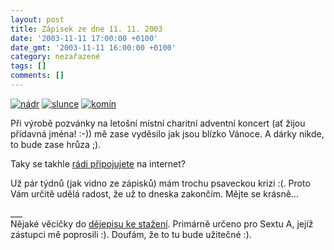 ```yaml
---
layout: post
title: Zápisek ze dne 11. 11. 2003
date: '2003-11-11 17:00:00 +0100'
date_gmt: '2003-11-11 16:00:00 +0100'
category: nezařazené
tags: []
comments: []
---
```

<div >  <a href="/%base_url%/assets/old-images/nadr.jpg"><img alt="nádr" src="%base_url%/assets/old-images/nadr.jpg"></a>  <a href="/%base_url%/assets/old-images/kour.jpg"><img alt="slunce" src="%base_url%/assets/old-images/kour.jpg"></a>  <a href="/%base_url%/assets/old-images/kour2.jpg"><img alt="komín" src="%base_url%/assets/old-images/kour2.jpg"></a>  </div>
<p>Při výrobě pozvánky na letošní místní charitní adventní koncert (ať žijou přídavná  jména! :-)) mě zase vyděsilo jak jsou blízko Vánoce. A dárky nikde, to bude zase hrůza ;).</p>
<p>Taky se takhle <a href="%base_url%/assets/old-images/connect.png">rádi připojujete</a> na internet?</p>
<p>Už pár týdnů (jak vidno ze zápisků) mám trochu psaveckou krizi :(. Proto  Vám určitě udělá radost, že už to dneska zakončím. Mějte se krásně...</p>
<p>___<br>Nějaké věcičky do  <a href="%base_url%/assets/old-images/dejepis.exe">dějepisu ke stažení</a>. Primárně určeno pro Sextu A,  jejíž zástupci mě poprosili :). Doufám, že to tu bude užitečné :).</p>
